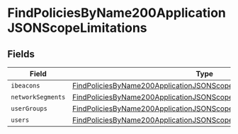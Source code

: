 # FindPoliciesByName200ApplicationJSONScopeLimitations


## Fields

| Field                                                                                                                                                                   | Type                                                                                                                                                                    | Required                                                                                                                                                                | Description                                                                                                                                                             |
| ----------------------------------------------------------------------------------------------------------------------------------------------------------------------- | ----------------------------------------------------------------------------------------------------------------------------------------------------------------------- | ----------------------------------------------------------------------------------------------------------------------------------------------------------------------- | ----------------------------------------------------------------------------------------------------------------------------------------------------------------------- |
| `ibeacons`                                                                                                                                                              | [FindPoliciesByName200ApplicationJSONScopeLimitationsIbeacons](../../models/operations/findpoliciesbyname200applicationjsonscopelimitationsibeacons.md)[]               | :heavy_minus_sign:                                                                                                                                                      | N/A                                                                                                                                                                     |
| `networkSegments`                                                                                                                                                       | [FindPoliciesByName200ApplicationJSONScopeLimitationsNetworkSegments](../../models/operations/findpoliciesbyname200applicationjsonscopelimitationsnetworksegments.md)[] | :heavy_minus_sign:                                                                                                                                                      | N/A                                                                                                                                                                     |
| `userGroups`                                                                                                                                                            | [FindPoliciesByName200ApplicationJSONScopeLimitationsUserGroups](../../models/operations/findpoliciesbyname200applicationjsonscopelimitationsusergroups.md)[]           | :heavy_minus_sign:                                                                                                                                                      | N/A                                                                                                                                                                     |
| `users`                                                                                                                                                                 | [FindPoliciesByName200ApplicationJSONScopeLimitationsUsers](../../models/operations/findpoliciesbyname200applicationjsonscopelimitationsusers.md)[]                     | :heavy_minus_sign:                                                                                                                                                      | N/A                                                                                                                                                                     |